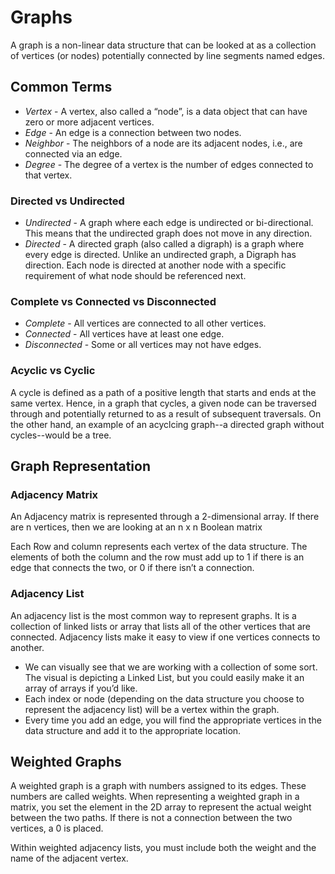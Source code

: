 # Graphs

A graph is a non-linear data structure that can be looked at as a collection of vertices (or nodes) potentially connected by line segments named edges.

## Common Terms

- *Vertex* - A vertex, also called a “node”, is a data object that can have zero or more adjacent vertices.
- *Edge* - An edge is a connection between two nodes.
- *Neighbor* - The neighbors of a node are its adjacent nodes, i.e., are connected via an edge.
- *Degree* - The degree of a vertex is the number of edges connected to that vertex.

### Directed vs Undirected

- *Undirected* - A graph where each edge is undirected or bi-directional. This means that the undirected graph does not move in any direction.
- *Directed* - A directed graph (also called a digraph) is a graph where every edge is directed. Unlike an undirected graph, a Digraph has direction. Each node is directed at another node with a specific requirement of what node should be referenced next.

### Complete vs Connected vs Disconnected

- *Complete* - All vertices are connected to all other vertices.
- *Connected* - All vertices have at least one edge.
- *Disconnected* - Some or all vertices may not have edges.

### Acyclic vs Cyclic

A cycle is defined as a path of a positive length that starts and ends at the same vertex. Hence, in a graph that cycles, a given node can be traversed through and potentially returned to as a result of subsequent traversals. On the other hand, an example of an acyclcing graph--a directed graph without cycles--would be a tree.

## Graph Representation

### Adjacency Matrix

An Adjacency matrix is represented through a 2-dimensional array. If there are n vertices, then we are looking at an n x n Boolean matrix

Each Row and column represents each vertex of the data structure. The elements of both the column and the row must add up to 1 if there is an edge that connects the two, or 0 if there isn’t a connection.

### Adjacency List

An adjacency list is the most common way to represent graphs. It is a collection of linked lists or array that lists all of the other vertices that are connected. Adjacency lists make it easy to view if one vertices connects to another.

- We can visually see that we are working with a collection of some sort. The visual is depicting a Linked List, but you could easily make it an array of arrays if you’d like.
- Each index or node (depending on the data structure you choose to represent the adjacency list) will be a vertex within the graph.
- Every time you add an edge, you will find the appropriate vertices in the data structure and add it to the appropriate location.

## Weighted Graphs

A weighted graph is a graph with numbers assigned to its edges. These numbers are called weights. When representing a weighted graph in a matrix, you set the element in the 2D array to represent the actual weight between the two paths. If there is not a connection between the two vertices, a 0 is placed.

Within weighted adjacency lists, you must include both the weight and the name of the adjacent vertex.